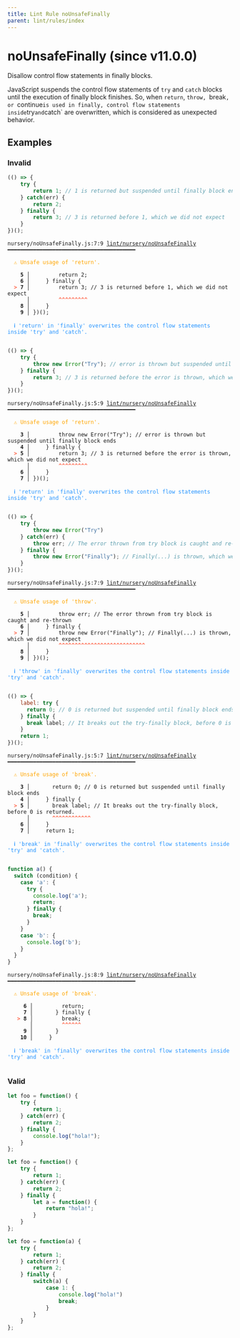 ```yaml
---
title: Lint Rule noUnsafeFinally
parent: lint/rules/index
---
```


# noUnsafeFinally (since v11.0.0)

Disallow control flow statements in finally blocks.

JavaScript suspends the control flow statements of `try` and `catch` blocks until
the execution of finally block finishes. So, when `return`, `throw, `break`, or `continue`is used in finally, control flow statements inside`try`and`catch` are overwritten,
which is considered as unexpected behavior.

## Examples

### Invalid

```jsx
(() => {
    try {
        return 1; // 1 is returned but suspended until finally block ends
    } catch(err) {
        return 2;
    } finally {
        return 3; // 3 is returned before 1, which we did not expect
    }
})();
```

<pre class="language-text"><code class="language-text">nursery/noUnsafeFinally.js:7:9 <a href="https://docs.rome.tools/lint/rules/noUnsafeFinally">lint/nursery/noUnsafeFinally</a> ━━━━━━━━━━━━━━━━━━━━━━━━━━━━━━━━━━━━━━━━

<strong><span style="color: Orange;">  </span></strong><strong><span style="color: Orange;">⚠</span></strong> <span style="color: Orange;">Unsafe usage of 'return'.</span>
  
    <strong>5 │ </strong>        return 2;
    <strong>6 │ </strong>    } finally {
<strong><span style="color: Tomato;">  </span></strong><strong><span style="color: Tomato;">&gt;</span></strong> <strong>7 │ </strong>        return 3; // 3 is returned before 1, which we did not expect
   <strong>   │ </strong>        <strong><span style="color: Tomato;">^</span></strong><strong><span style="color: Tomato;">^</span></strong><strong><span style="color: Tomato;">^</span></strong><strong><span style="color: Tomato;">^</span></strong><strong><span style="color: Tomato;">^</span></strong><strong><span style="color: Tomato;">^</span></strong><strong><span style="color: Tomato;">^</span></strong><strong><span style="color: Tomato;">^</span></strong><strong><span style="color: Tomato;">^</span></strong>
    <strong>8 │ </strong>    }
    <strong>9 │ </strong>})();
  
<strong><span style="color: rgb(38, 148, 255);">  </span></strong><strong><span style="color: rgb(38, 148, 255);">ℹ</span></strong> <span style="color: rgb(38, 148, 255);">'return' in 'finally' overwrites the control flow statements inside 'try' and 'catch'.</span>
  
</code></pre>

```jsx
(() => {
    try {
        throw new Error("Try"); // error is thrown but suspended until finally block ends
    } finally {
        return 3; // 3 is returned before the error is thrown, which we did not expect
    }
})();
```

<pre class="language-text"><code class="language-text">nursery/noUnsafeFinally.js:5:9 <a href="https://docs.rome.tools/lint/rules/noUnsafeFinally">lint/nursery/noUnsafeFinally</a> ━━━━━━━━━━━━━━━━━━━━━━━━━━━━━━━━━━━━━━━━

<strong><span style="color: Orange;">  </span></strong><strong><span style="color: Orange;">⚠</span></strong> <span style="color: Orange;">Unsafe usage of 'return'.</span>
  
    <strong>3 │ </strong>        throw new Error(&quot;Try&quot;); // error is thrown but suspended until finally block ends
    <strong>4 │ </strong>    } finally {
<strong><span style="color: Tomato;">  </span></strong><strong><span style="color: Tomato;">&gt;</span></strong> <strong>5 │ </strong>        return 3; // 3 is returned before the error is thrown, which we did not expect
   <strong>   │ </strong>        <strong><span style="color: Tomato;">^</span></strong><strong><span style="color: Tomato;">^</span></strong><strong><span style="color: Tomato;">^</span></strong><strong><span style="color: Tomato;">^</span></strong><strong><span style="color: Tomato;">^</span></strong><strong><span style="color: Tomato;">^</span></strong><strong><span style="color: Tomato;">^</span></strong><strong><span style="color: Tomato;">^</span></strong><strong><span style="color: Tomato;">^</span></strong>
    <strong>6 │ </strong>    }
    <strong>7 │ </strong>})();
  
<strong><span style="color: rgb(38, 148, 255);">  </span></strong><strong><span style="color: rgb(38, 148, 255);">ℹ</span></strong> <span style="color: rgb(38, 148, 255);">'return' in 'finally' overwrites the control flow statements inside 'try' and 'catch'.</span>
  
</code></pre>

```jsx
(() => {
    try {
        throw new Error("Try")
    } catch(err) {
        throw err; // The error thrown from try block is caught and re-thrown
    } finally {
        throw new Error("Finally"); // Finally(...) is thrown, which we did not expect
    }
})();
```

<pre class="language-text"><code class="language-text">nursery/noUnsafeFinally.js:7:9 <a href="https://docs.rome.tools/lint/rules/noUnsafeFinally">lint/nursery/noUnsafeFinally</a> ━━━━━━━━━━━━━━━━━━━━━━━━━━━━━━━━━━━━━━━━

<strong><span style="color: Orange;">  </span></strong><strong><span style="color: Orange;">⚠</span></strong> <span style="color: Orange;">Unsafe usage of 'throw'.</span>
  
    <strong>5 │ </strong>        throw err; // The error thrown from try block is caught and re-thrown
    <strong>6 │ </strong>    } finally {
<strong><span style="color: Tomato;">  </span></strong><strong><span style="color: Tomato;">&gt;</span></strong> <strong>7 │ </strong>        throw new Error(&quot;Finally&quot;); // Finally(...) is thrown, which we did not expect
   <strong>   │ </strong>        <strong><span style="color: Tomato;">^</span></strong><strong><span style="color: Tomato;">^</span></strong><strong><span style="color: Tomato;">^</span></strong><strong><span style="color: Tomato;">^</span></strong><strong><span style="color: Tomato;">^</span></strong><strong><span style="color: Tomato;">^</span></strong><strong><span style="color: Tomato;">^</span></strong><strong><span style="color: Tomato;">^</span></strong><strong><span style="color: Tomato;">^</span></strong><strong><span style="color: Tomato;">^</span></strong><strong><span style="color: Tomato;">^</span></strong><strong><span style="color: Tomato;">^</span></strong><strong><span style="color: Tomato;">^</span></strong><strong><span style="color: Tomato;">^</span></strong><strong><span style="color: Tomato;">^</span></strong><strong><span style="color: Tomato;">^</span></strong><strong><span style="color: Tomato;">^</span></strong><strong><span style="color: Tomato;">^</span></strong><strong><span style="color: Tomato;">^</span></strong><strong><span style="color: Tomato;">^</span></strong><strong><span style="color: Tomato;">^</span></strong><strong><span style="color: Tomato;">^</span></strong><strong><span style="color: Tomato;">^</span></strong><strong><span style="color: Tomato;">^</span></strong><strong><span style="color: Tomato;">^</span></strong><strong><span style="color: Tomato;">^</span></strong><strong><span style="color: Tomato;">^</span></strong>
    <strong>8 │ </strong>    }
    <strong>9 │ </strong>})();
  
<strong><span style="color: rgb(38, 148, 255);">  </span></strong><strong><span style="color: rgb(38, 148, 255);">ℹ</span></strong> <span style="color: rgb(38, 148, 255);">'throw' in 'finally' overwrites the control flow statements inside 'try' and 'catch'.</span>
  
</code></pre>

```jsx
(() => {
    label: try {
      return 0; // 0 is returned but suspended until finally block ends
    } finally {
      break label; // It breaks out the try-finally block, before 0 is returned.
    }
    return 1;
})();
```

<pre class="language-text"><code class="language-text">nursery/noUnsafeFinally.js:5:7 <a href="https://docs.rome.tools/lint/rules/noUnsafeFinally">lint/nursery/noUnsafeFinally</a> ━━━━━━━━━━━━━━━━━━━━━━━━━━━━━━━━━━━━━━━━

<strong><span style="color: Orange;">  </span></strong><strong><span style="color: Orange;">⚠</span></strong> <span style="color: Orange;">Unsafe usage of 'break'.</span>
  
    <strong>3 │ </strong>      return 0; // 0 is returned but suspended until finally block ends
    <strong>4 │ </strong>    } finally {
<strong><span style="color: Tomato;">  </span></strong><strong><span style="color: Tomato;">&gt;</span></strong> <strong>5 │ </strong>      break label; // It breaks out the try-finally block, before 0 is returned.
   <strong>   │ </strong>      <strong><span style="color: Tomato;">^</span></strong><strong><span style="color: Tomato;">^</span></strong><strong><span style="color: Tomato;">^</span></strong><strong><span style="color: Tomato;">^</span></strong><strong><span style="color: Tomato;">^</span></strong><strong><span style="color: Tomato;">^</span></strong><strong><span style="color: Tomato;">^</span></strong><strong><span style="color: Tomato;">^</span></strong><strong><span style="color: Tomato;">^</span></strong><strong><span style="color: Tomato;">^</span></strong><strong><span style="color: Tomato;">^</span></strong><strong><span style="color: Tomato;">^</span></strong>
    <strong>6 │ </strong>    }
    <strong>7 │ </strong>    return 1;
  
<strong><span style="color: rgb(38, 148, 255);">  </span></strong><strong><span style="color: rgb(38, 148, 255);">ℹ</span></strong> <span style="color: rgb(38, 148, 255);">'break' in 'finally' overwrites the control flow statements inside 'try' and 'catch'.</span>
  
</code></pre>

```jsx
function a() {
  switch (condition) {
    case 'a': {
      try {
        console.log('a');
        return;
      } finally {
        break;
      }
    }
    case 'b': {
      console.log('b');
    }
  }
}
```

<pre class="language-text"><code class="language-text">nursery/noUnsafeFinally.js:8:9 <a href="https://docs.rome.tools/lint/rules/noUnsafeFinally">lint/nursery/noUnsafeFinally</a> ━━━━━━━━━━━━━━━━━━━━━━━━━━━━━━━━━━━━━━━━

<strong><span style="color: Orange;">  </span></strong><strong><span style="color: Orange;">⚠</span></strong> <span style="color: Orange;">Unsafe usage of 'break'.</span>
  
     <strong>6 │ </strong>        return;
     <strong>7 │ </strong>      } finally {
   <strong><span style="color: Tomato;">&gt;</span></strong> <strong>8 │ </strong>        break;
    <strong>   │ </strong>        <strong><span style="color: Tomato;">^</span></strong><strong><span style="color: Tomato;">^</span></strong><strong><span style="color: Tomato;">^</span></strong><strong><span style="color: Tomato;">^</span></strong><strong><span style="color: Tomato;">^</span></strong><strong><span style="color: Tomato;">^</span></strong>
     <strong>9 │ </strong>      }
    <strong>10 │ </strong>    }
  
<strong><span style="color: rgb(38, 148, 255);">  </span></strong><strong><span style="color: rgb(38, 148, 255);">ℹ</span></strong> <span style="color: rgb(38, 148, 255);">'break' in 'finally' overwrites the control flow statements inside 'try' and 'catch'.</span>
  
</code></pre>

### Valid

```jsx
let foo = function() {
    try {
        return 1;
    } catch(err) {
        return 2;
    } finally {
        console.log("hola!");
    }
};
```

```jsx
let foo = function() {
    try {
        return 1;
    } catch(err) {
        return 2;
    } finally {
        let a = function() {
            return "hola!";
        }
    }
};
```

```jsx
let foo = function(a) {
    try {
        return 1;
    } catch(err) {
        return 2;
    } finally {
        switch(a) {
            case 1: {
                console.log("hola!")
                break;
            }
        }
    }
};
```

